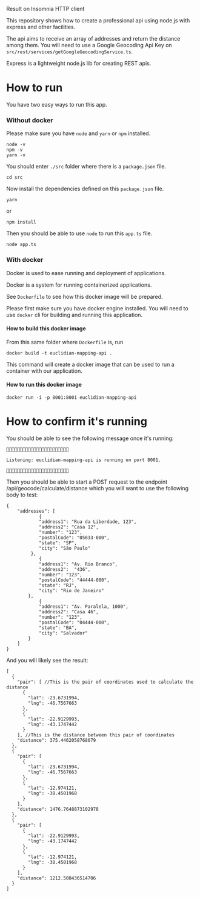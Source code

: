 Result on Insomnia HTTP client

This repository shows how to create a professional api using node.js with express and other facilities.

The api aims to receive an array of addresses and return the distance among them. You will need to use a Google Geocoding Api Key on `src/rest/services/getGoogleGeocodingService.ts`.

Express is a lightweight node.js lib for creating REST apis.


# How to run

You have two easy ways to run this app.


### Without docker

Please make sure you have `node` and `yarn` or `npm` installed.

```
node -v
npm -v
yarn -v
```

You should enter `./src` folder where there is a `package.json` file.

```
cd src
```

Now install the dependencies defined on this `package.json` file.

```
yarn
```

or

```
npm install
```

Then you should be able to use `node` to run this `app.ts` file.

```
node app.ts
```

  


### With docker

Docker is used to ease running and deployment of applications.

Docker is a system for running containerized applications.

See `Dockerfile` to see how this docker image will be prepared.

  

Please first make sure you have docker engine installed. You will need to use `docker` cli for building and running this application.

  

#### How to build this docker image

From this same folder where `Dockerfile` is, run

`docker build -t euclidian-mapping-api . `

This command will create a docker image that can be used to run a container with our application.

  

#### How to run this docker image

`docker run -i -p 8001:8001 euclidian-mapping-api`

  
  

# How to confirm it's running

You should be able to see the following message once it's running:

  
```
👾👾👾👾👾👾👾👾👾👾👾👾👾👾👾👾👾👾👾👾👾👾👾

Listening: euclidian-mapping-api is running on port 8001.

👾👾👾👾👾👾👾👾👾👾👾👾👾👾👾👾👾👾👾👾👾👾👾
```

Then you should be able to start a POST request to the endpoint /api/geocode/calculate/distance which you will want to use the following body to test:

```
{
	"addresses": [
			{
			"address1": "Rua da Liberdade, 123",
			"address2": "Casa 12",
			"number": "123",
			"postalCode": "05833-000",
			"state": "SP",
			"city": "São Paulo"
		 },
			{
			"address1": "Av. Rio Branco",
			"address2":  "436",
			"number": "123",
			"postalCode": "44444-000",
			"state": "RJ",
			"city": "Rio de Janeiro"
		},
			{
			"address1": "Av. Paralela, 1000",
			"address2": "Casa 46",
			"number": "123",
			"postalCode": "04444-000",
			"state": "BA",
			"city": "Salvador"
		}
	]
}
```

And you will likely see the result:

```
[
  {
    "pair": [ //This is the pair of coordinates used to calculate the distance
      {
        "lat": -23.6731994,
        "lng": -46.7567663
      },
      {
        "lat": -22.9129993,
        "lng": -43.1747442
      }
    ], //This is the distance between this pair of coordinates
    "distance": 375.4462058768079
  },
  {
    "pair": [
      {
        "lat": -23.6731994,
        "lng": -46.7567663
      },
      {
        "lat": -12.974121,
        "lng": -38.4501968
      }
    ],
    "distance": 1476.7648873102978
  },
  {
    "pair": [
      {
        "lat": -22.9129993,
        "lng": -43.1747442
      },
      {
        "lat": -12.974121,
        "lng": -38.4501968
      }
    ],
    "distance": 1212.508436514706
  }
]
```
